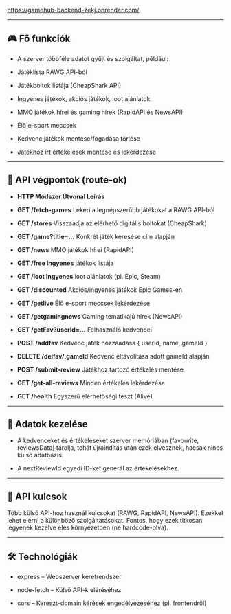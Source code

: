 https://gamehub-backend-zekj.onrender.com/

---

## 🎮 Fő funkciók

- A szerver többféle adatot gyűjt és szolgáltat, például:

- Játéklista RAWG API-ból

- Játékboltok listája (CheapShark API)

- Ingyenes játékok, akciós játékok, loot ajánlatok

- MMO játékok hírei és gaming hírek (RapidAPI és NewsAPI)

- Élő e-sport meccsek

- Kedvenc játékok mentése/fogadása törlése

- Játékhoz írt értékelések mentése és lekérdezése

---

## 📡 API végpontok (route-ok)

- **HTTP Módszer	Útvonal	Leírás**
- **GET	/fetch-games**	Lekéri a legnépszerűbb játékokat a RAWG API-ból

- **GET	/stores**	Visszaadja az elérhető digitális boltokat (CheapShark)

- **GET	/game?title=...**	Konkrét játék keresése cím alapján

- **GET	/news**	MMO játékok hírei (RapidAPI)

- **GET	/free	Ingyenes** játékok listája

- **GET	/loot	Ingyenes** loot ajánlatok (pl. Epic, Steam)

- **GET	/discounted**	Akciós/ingyenes játékok Epic Games-en

- **GET	/getlive**	Élő e-sport meccsek lekérdezése

- **GET	/getgamingnews**	Gaming tematikájú hírek (NewsAPI)

- **GET	/getFav?userId=...**	Felhasználó kedvencei

- **POST	/addfav**	Kedvenc játék hozzáadása { userId, name, gameId }

- **DELETE	/delfav/:gameId**	Kedvenc eltávolítása adott gameId alapján

- **POST	/submit-review**	Játékhoz tartozó értékelés mentése

- **GET	/get-all-reviews**	Minden értékelés lekérdezése

- **GET	/health**	Egyszerű elérhetőségi teszt (Alive)


---

## 💾 Adatok kezelése

- A kedvenceket és értékeléseket szerver memóriában (favourite, reviewsData) tárolja, tehát újraindítás után ezek elvesznek, hacsak nincs külső adatbázis.

- A nextReviewId egyedi ID-ket generál az értékelésekhez.

---

## 🔐 API kulcsok

Több külső API-hoz használ kulcsokat (RAWG, RapidAPI, NewsAPI). Ezekkel lehet elérni a különböző szolgáltatásokat. Fontos, hogy ezek titkosan legyenek kezelve éles környezetben (ne hardcode-olva).

---

## 🛠️ Technológiák

- express – Webszerver keretrendszer

- node-fetch – Külső API-k eléréséhez

- cors – Kereszt-domain kérések engedélyezéséhez (pl. frontendről)



